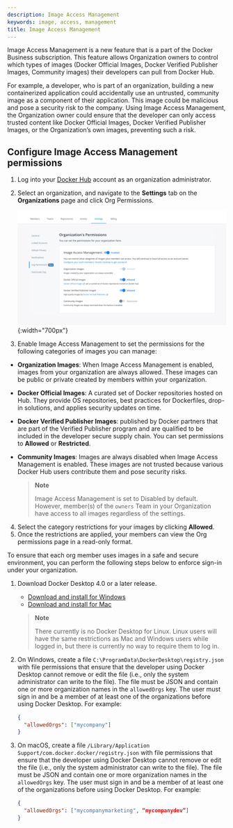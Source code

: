 ```yaml
---
description: Image Access Management
keywords: image, access, management
title: Image Access Management
---
```


Image Access Management is a new feature that is a part of the Docker Business subscription. This feature allows Organization owners to control which types of images (Docker Official Images, Docker Verified Publisher Images, Community images) their developers can pull from Docker Hub. 

For example, a developer, who is part of an organization, building a new containerized application could accidentally use an untrusted, community image as a component of their application. This image could be malicious and pose a security risk to the company. Using Image Access Management, the Organization owner could ensure that the developer can only access trusted content like Docker Official Images, Docker Verified Publisher Images, or the Organization’s own images, preventing such a risk. 


## Configure Image Access Management permissions

1. Log into your [Docker Hub](https://hub.docker.com) account as an organization administrator.
2. Select an organization, and navigate to the **Settings** tab on the **Organizations** page and click Org Permissions.

    ![Image Access Management](images/image-access-management.png){:width="700px"}

3. Enable Image Access Management to set the permissions for the following categories of images you can manage:
- **Organization Images**: When Image Access Management is enabled, images from your organization are always allowed. These images can be public or private created by members within your organization. 
- **Docker Official Images**: A curated set of Docker repositories hosted on Hub. They provide OS repositories, best practices for Dockerfiles, drop-in solutions, and applies security updates on time. 
- **Docker Verified Publisher Images**: published by Docker partners that are part of the Verified Publisher program and are qualified to be included in the developer secure supply chain. You can set permissions to **Allowed** or **Restricted**.
- **Community Images**: Images are always disabled when Image Access Management is enabled. These images are not trusted because various Docker Hub users contribute them and pose security risks. 

    > **Note**
    >
    > Image Access Management is set to Disabled by default. However, member(s) of the `owners` Team in your Organization have access to all images regardless of the settings.

4. Select the category restrictions for your images by clicking **Allowed**. 
5. Once the restrictions are applied, your members can view the Org permissions page in a read-only format. 

To ensure that each org member uses images in a safe and secure environment, you can  perform the following steps below to enforce sign-in under your organization.

1. Download Docker Desktop 4.0 or a later release.

    - [Download and install for Windows](/desktop/windows/install/)
    - [Download and install for Mac](/desktop/mac/install/)

    > **Note**
    >
    > There currently is no Docker Desktop for Linux. Linux users will have the same restrictions as Mac and Windows users while logged in, but there is currently no way to require them to log in.
  
2. On Windows, create a file `C:\ProgramData\DockerDesktop\registry.json` with file permissions that ensure that the developer using Docker Desktop cannot remove or edit the file (i.e., only the system administrator can write to the file). The file must be JSON and contain one or more organization names in the `allowedOrgs` key. The user must sign in and be a member of at least one of the organizations before using Docker Desktop. For example:

    ```json
    {
      "allowedOrgs": ["mycompany"]
    }
    ```

3. On macOS, create a file `/Library/Application Support/com.docker.docker/registry.json` with file permissions that ensure that the developer using Docker Desktop cannot remove or edit the file (i.e., only the system administrator can write to the file). The file must be JSON and contain one or more organization names in the `allowedOrgs` key. The user must sign in and be a member of at least one of the organizations before using Docker Desktop. For example: 

    ```json
    {
      "allowedOrgs": ["mycompanymarketing", “mycompanydev”]
    }
    ```
